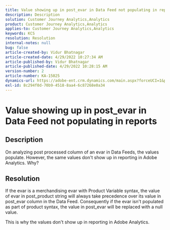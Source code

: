 ```yaml
---
title: Value showing up in post_evar in Data Feed not populating in reports
description: Description
solution: Customer Journey Analytics,Analytics
product: Customer Journey Analytics,Analytics
applies-to: Customer Journey Analytics,Analytics
keywords: KCS
resolution: Resolution
internal-notes: null
bug: false
article-created-by: Vidur Bhatnagar
article-created-date: 4/29/2022 10:27:34 AM
article-published-by: Vidur Bhatnagar
article-published-date: 4/29/2022 10:28:15 AM
version-number: 2
article-number: KA-15025
dynamics-url: https://adobe-ent.crm.dynamics.com/main.aspx?forceUCI=1&pagetype=entityrecord&etn=knowledgearticle&id=c9fdddfa-a6c7-ec11-a7b6-0022480a1de4
exl-id: 8c294f0d-70b9-4518-8aa4-6c87268e0a34
---
```

# Value showing up in post_evar in Data Feed not populating in reports

## Description


On analyzing post processed column of an evar in Data Feeds, the values populate. However, the same values don't show up in reporting in Adobe Analytics. Why?


## Resolution


If the evar is a merchandising evar with Product Variable syntax, the value of evar in post_product string will always take precedence over its value in post_evar column in the Data Feed. Consequently if the evar isn't populated as part of product syntax, the value in post_evar will be replaced with a null value.

This is why the values don't show up in reporting in Adobe Analytics.
